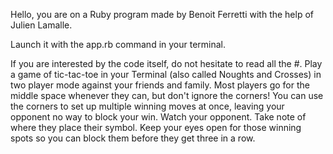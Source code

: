 Hello, you are on a Ruby program made by Benoit Ferretti with the help of Julien Lamalle.

Launch it with the app.rb command in your terminal.

If you are interested by the code itself, do not hesitate to read all the #.
Play a game of tic-tac-toe in your Terminal (also called Noughts and Crosses) in two player mode against your friends and family. Most players go for the middle space whenever they can, but don't ignore the corners! You can use the corners to set up multiple winning moves at once, leaving your opponent no way to block your win. Watch your opponent. Take note of where they place their symbol. Keep your eyes open for those winning spots so you can block them before they get three in a row. 
